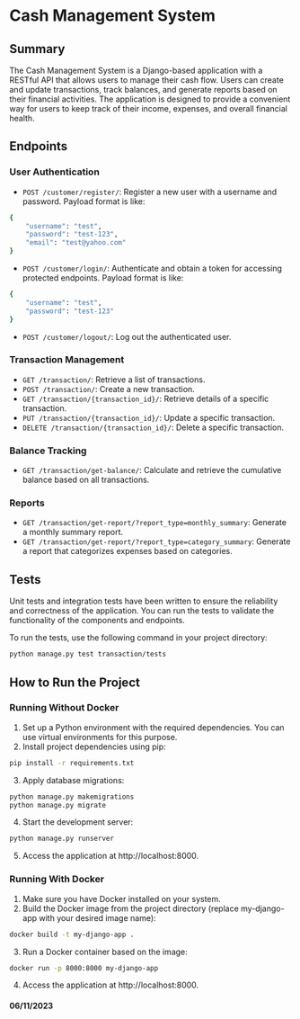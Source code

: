 # Cash Management System

## Summary
The Cash Management System is a Django-based application with a RESTful API that allows users to manage their cash flow. Users can create and update transactions, track balances, and generate reports based on their financial activities. The application is designed to provide a convenient way for users to keep track of their income, expenses, and overall financial health.

## Endpoints

### User Authentication
- `POST /customer/register/`: Register a new user with a username and password.
Payload format is like:
```bash
{
    "username": "test",
    "password": "test-123",
    "email": "test@yahoo.com"
}
```
- `POST /customer/login/`: Authenticate and obtain a token for accessing protected endpoints.
Payload format is like:
```bash
{
    "username": "test",
    "password": "test-123"
}
```
- `POST /customer/logout/`: Log out the authenticated user.

### Transaction Management
- `GET /transaction/`: Retrieve a list of transactions.
- `POST /transaction/`: Create a new transaction.
- `GET /transaction/{transaction_id}/`: Retrieve details of a specific transaction.
- `PUT /transaction/{transaction_id}/`: Update a specific transaction.
- `DELETE /transaction/{transaction_id}/`: Delete a specific transaction.

### Balance Tracking
- `GET /transaction/get-balance/`: Calculate and retrieve the cumulative balance based on all transactions.

### Reports
- `GET /transaction/get-report/?report_type=monthly_summary`: Generate a monthly summary report.
- `GET /transaction/get-report/?report_type=category_summary`: Generate a report that categorizes expenses based on categories.

## Tests
Unit tests and integration tests have been written to ensure the reliability and correctness of the application. You can run the tests to validate the functionality of the components and endpoints.

To run the tests, use the following command in your project directory:

```bash
python manage.py test transaction/tests
```

## How to Run the Project

### Running Without Docker
1. Set up a Python environment with the required dependencies. You can use virtual environments for this purpose.
2. Install project dependencies using pip:
```bash
pip install -r requirements.txt
```
3. Apply database migrations:
```bash
python manage.py makemigrations
python manage.py migrate
```
4. Start the development server:
```bash
python manage.py runserver
```
5. Access the application at http://localhost:8000.

### Running With Docker
1. Make sure you have Docker installed on your system.
2. Build the Docker image from the project directory (replace my-django-app with your desired image name):
```bash
docker build -t my-django-app .
```
3. Run a Docker container based on the image:
```bash
docker run -p 8000:8000 my-django-app
```
4. Access the application at http://localhost:8000.

#### 06/11/2023
